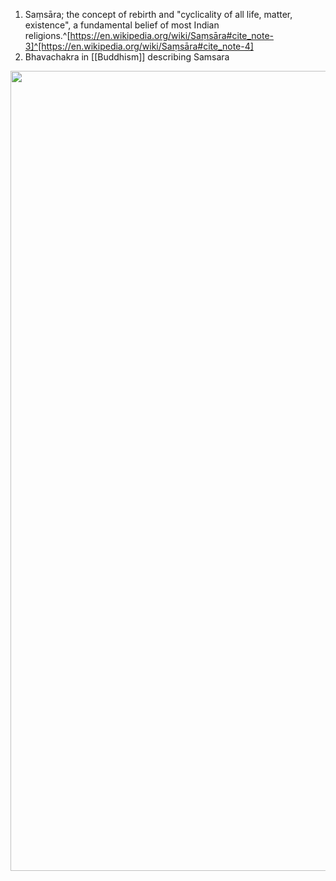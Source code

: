 1. Saṃsāra; the concept of rebirth and "cyclicality of all life, matter, existence", a fundamental belief of most Indian religions.^[https://en.wikipedia.org/wiki/Saṃsāra#cite_note-3]^[https://en.wikipedia.org/wiki/Saṃsāra#cite_note-4]
2. Bhavachakra in [[Buddhism]] describing Samsara

<img src="https://upload.wikimedia.org/wikipedia/commons/7/74/The_wheel_of_life,_Buddhism_Bhavachakra.jpg" width="1280" />